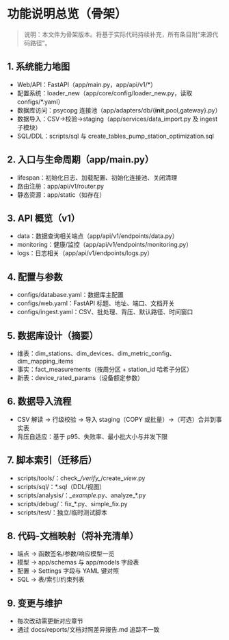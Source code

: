 # 功能说明总览（骨架）

> 说明：本文件为骨架版本。将基于实际代码持续补充，所有条目附“来源代码路径”。

## 1. 系统能力地图
- Web/API：FastAPI（app/main.py，app/api/v1/*）
- 配置系统：loader_new（app/core/config/loader_new.py，读取 configs/*.yaml）
- 数据库访问：psycopg 连接池（app/adapters/db/{__init__,pool,gateway}.py）
- 数据导入：CSV→校验→staging（app/services/data_import.py 及 ingest 子模块）
- SQL/DDL：scripts/sql 与 create_tables_pump_station_optimization.sql

## 2. 入口与生命周期（app/main.py）
- lifespan：初始化日志、加载配置、初始化连接池、关闭清理
- 路由注册：app/api/v1/router.py
- 静态资源：app/static（如存在）

## 3. API 概览（v1）
- data：数据查询相关端点（app/api/v1/endpoints/data.py）
- monitoring：健康/监控（app/api/v1/endpoints/monitoring.py）
- logs：日志相关（app/api/v1/endpoints/logs.py）

## 4. 配置与参数
- configs/database.yaml：数据库主配置
- configs/web.yaml：FastAPI 标题、地址、端口、文档开关
- configs/ingest.yaml：CSV、批处理、背压、默认路径、时间窗口

## 5. 数据库设计（摘要）
- 维表：dim_stations、dim_devices、dim_metric_config、dim_mapping_items
- 事实：fact_measurements（按周分区 + station_id 哈希子分区）
- 新表：device_rated_params（设备额定参数）

## 6. 数据导入流程
- CSV 解读 → 行级校验 → 导入 staging（COPY 或批量）→（可选）合并到事实表
- 背压自适应：基于 p95、失败率、最小批大小与并发下限

## 7. 脚本索引（迁移后）
- scripts/tools/：check_*/verify_*/create_*view*.py
- scripts/sql/：*.sql（DDL/视图）
- scripts/analysis/：*_example*.py、analyze_*.py
- scripts/debug/：fix_*.py、simple_fix.py
- scripts/test/：独立/临时测试脚本

## 8. 代码-文档映射（将补充清单）
- 端点 → 函数签名/参数/响应模型一览
- 模型 → app/schemas 与 app/models 字段表
- 配置 → Settings 字段与 YAML 键对照
- SQL → 表/索引/约束列表

## 9. 变更与维护
- 每次改动需更新对应章节
- 通过 docs/reports/文档对照差异报告.md 追踪不一致


